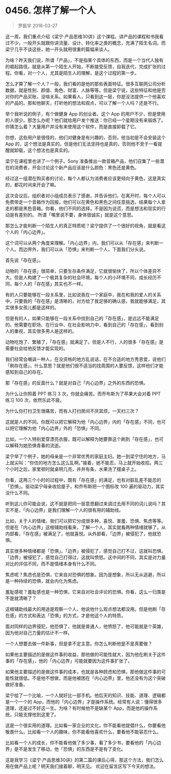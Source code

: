 # 0456. 怎样了解一个人
> 罗振宇
2018-03-27

这一周，我们重点介绍《梁宁·产品思维30讲》这个课程。讲产品的课程和书我看过不少，一般开头就跟你讲流量、设计、转化率之类的概念，充满了陌生名词。而梁宁几乎不谈这些，她一开头就用很重的篇幅来谈人。

为啥？昨天我们说，所谓「产品」，不是指某个具体的东西，而是一个当代人独有的崛起路径。就是从第一个陌生人开始，不断接受反馈，自我迭代，完成扩张的过程。你看，对一个人，尤其是陌生人的理解，是这个过程的第一步。

怎么才算了解一个人？一般，我们看的是他的那些表面特征。很多互联网公司分析数据，就是性别、颜值、角色、财富、人脉等等。但是梁宁说，这些特征和他是否对你的产品买账，没啥关系。如果看人，只看到这一层，你是没法提供一个他喜欢的产品的。那和他聊天，打听他的想法和观点，可以了解一个人吗？还是不行。

举个我听说的例子，有个做健身 App 的创业者。这个 App 的用户不少，但是使用的人很少。那怎么办呢？他们就给用户发个推送：你已经一个星期没有来锻炼了。你猜怎么着？大量用户并没有来使用这个软件，而是直接卸载了它。

你想，这些用户是很怪的，他们对健身是有兴趣的，否则，他当初是不会安装这个 App 的，这个想法是真实的。但是他们无法坚持也是真的，否则他不至于一看提醒就卸载，这个想法也是真实的。

梁宁在课程里也讲了一个例子。Sony 准备推出一款音箱产品，他们召集了一些潜在的消费者，开会讨论这个新产品应该是什么颜色：黑色还是黄色。

经过这一组潜在购买者的讨论，每个人都认为消费者应该更倾向于黄色，这是真实的，都花时间来开会了嘛。

这次会议后，组织者对小组成员表示了感谢，并告诉他们，在离开时，每个人可以免费带走一个音箱作为回报。他们可以在黄色和黑色之间任意挑选，结果每个人拿走的都是黑色音箱。你看，他们不同的选择，不是因为说谎，而是想法和现实的行动是有差别的。
所谓「嘴里说不要，身体很诚实」就是这个意思。

那怎么才能判断一个陌生人的真正特质呢？梁宁提供了一个很好的视角，就是看这个人的「内心边界」。

这个词可以从两个角度来理解。「内心边界」内，我们可以从「存在感」来判断一个人。而边界外，我们可以从「恐惧」来判断一个人，下面我们分头说。

首先说「存在感」。

动物的「存在感」很简单，只要生存条件满足，它就很愉快了，所以个体差异不大。但是人构建了一个极其复杂的社会环境，每个人的小环境不同，成长经历不同，每个人的「存在感」其实也不一样。

有的人只要能够在一段关系里，比如说我在一个家庭中，我在和我的爱人的关系中，只要我的「存在感」是清晰的，对方给了我足够的确认感，我就能够满足，其实很多女孩儿都是这样的。

但是有的人，如果只能够在一段关系中找到自己的「存在感」，是远远不能满足的。他需要在职场、在行业中、在社会影响力中，看到自己的「存在感」，看到别人的重视，其实很多男人是这样的。

动物吃饱了、繁殖了，「存在感」就满足了。但是人不行，人的很多「存在感」是需要社会给他反馈才能实现的。

我们经常会嘲讽一种人，在没资格的地方乱说话，在不合适的地方秀恩爱，说他们「刷存在感」，什么意思？就是他们很不适当的找周围的人要反馈，这样他们才能感知到自己的存在。

那「存在感」的反面什么？就是对自己「内心边界」之外的东西的恐惧。

为什么让你照着 PPT 练习 3 次，你就会痛苦。而乔布斯为了苹果大会对着 PPT 练习 100 次，依然乐此不疲。

为什么你打扫卫生很痛苦，而有人打扫房间不厌其烦，一天扫三次？

这就是人的不同。你既可以把它解释为他「内心边界」内的「存在感」不同，也可以把它理解为他「内心边界」外的「恐惧」不同。

比如，一个人特别爱穿漂亮衣服，既可以解释为她要靠这个刷到「存在感」，也可以解释为她恐惧青春的流逝。

梁宁举了个例子，她的母亲是一个非常优秀的家庭主妇。她一到梁宁住的地方，马上就尖叫：“你住的地方怎么这么乱啊。”接着，她不能忍，马上就开始收拾。两三个小时之后，家里顿时就桌明几亮，井井有条，水果洗了摆桌子上。

你看，这两三个小时的过程中，既有「存在感」的满足，也有对脏乱差不能忍的「恐惧」。驱动梁宁母亲收拾屋子，和乔布斯把一个图标改 100 遍的驱动力，其实没什么不同。

听到这儿你可能会说，这不就是把同一层意思翻过来调过去用不同的词儿说吗？其实不是，「内心边界」是我们理解一个人的很有用的辅助线。

比如，关于人的情绪，我们可以把它分成很多种，喜悦、害羞、恐惧、焦虑等等。但是在「内心边界」这根辅助线看来，了解一个人，其实就看两种情绪就够了。从内部看，「存在感」被满足了，他就喜悦。从外部看，「边界」被侵犯了，他就恐惧。

其实很多种情绪都是「恐惧」。「边界」被侵犯了，感觉自己打不过，这就叫恐惧。「边界」被侵犯了，感觉自己打得过，这就叫愤怒。这中间的不同，其实是对力量对比的评估不同，而不是情绪本身有什么不同。

焦虑呢？焦虑也是恐惧，它来自对恐惧的想象。因为是想象，所以无从逃避，所以是一种持续的恐惧，就会内化为焦虑。

羞耻感呢？羞耻感也是一种恐惧，它来自对社会评论的恐惧。你看，这么一归类是不是就清晰了？

这根辅助线最大的用途是观察一个人，他说他什么观点想法都没用。但是他刷「存在感」的方式和表达「恐惧」的方式，才是他这个人的特质。

面对同样的边界侵犯，他恐惧了，他就是普通人，他愤怒了，他可能就是个英雄，因为他对自己力量的估计不一样。

一个人想要去做一件新事，但是拿不定主意。你怎么判断他是不是真要做？

如果他主要描述的是做这件事的收益，那他做的可能性就大，因为他在刷关于这件事的「存在感」，他的「内心边界」可能就要因为这件事扩张了。

如果他主要描述的是做这件事的成本，也就是各种顾虑和恐惧，那他做这件事的可能性就很低。不是他不想做，而是他被困在「内心边界」里，他还没有为这个突破做好准备。

梁宁给了一个比喻，一个人就好比一部手机。他后天的知识、技能、道理、逻辑都是一个一个的 App，而他的「内心边界」才是操作系统。经常有人说：懂得很多道理，还是过不好这一生。为啥？有时候他不是缺某个 App，而是他的操作系统，只能支撑他到这里了。

这是一个很实用的道理。比如看一家企业的文化，你不能看他提倡什么，你要看他敬畏什么。比如看一个人的趣味，你不能看他喜欢什么，要看他不能容忍什么。

比如看一个人的成长，你不能看他做了多少事，看了多少书，要看他的「内心边界」是不是发生了移动，他「恐惧」的东西是不是有了变化。

这是我学习《梁宁·产品思维30讲》的第二篇的课后心得，那这个方法，我们怎么用在做产品上呢？明天我们接着聊，明天见。
欢迎在留言区写下今天的想法。


